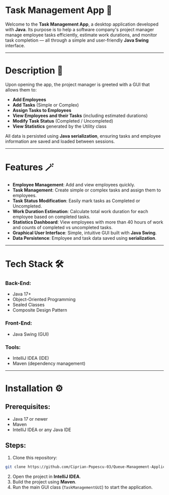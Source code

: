 # Task Management App 📝

Welcome to the **Task Management App**, a desktop application developed with **Java**.
Its purpose is to help a software company's project manager manage employee tasks efficiently, estimate work durations, and monitor task completion — all through a simple and user-friendly **Java Swing** interface.

---

# Description 📖

Upon opening the app, the project manager is greeted with a GUI that allows them to:

* **Add Employees**
* **Add Tasks** (Simple or Complex)
* **Assign Tasks to Employees**
* **View Employees and their Tasks** (including estimated durations)
* **Modify Task Status** (Completed / Uncompleted)
* **View Statistics** generated by the Utility class

All data is persisted using **Java serialization**, ensuring tasks and employee information are saved and loaded between sessions.

---

# Features 🪄

* **Employee Management**: Add and view employees quickly.
* **Task Management**: Create simple or complex tasks and assign them to employees.
* **Task Status Modification**: Easily mark tasks as Completed or Uncompleted.
* **Work Duration Estimation**: Calculate total work duration for each employee based on completed tasks.
* **Statistics Dashboard**: View employees with more than 40 hours of work and counts of completed vs uncompleted tasks.
* **Graphical User Interface**: Simple, intuitive GUI built with **Java Swing**.
* **Data Persistence**: Employee and task data saved using **serialization**.

---

# Tech Stack 🛠

### Back-End:

* Java 17+
* Object-Oriented Programming
* Sealed Classes
* Composite Design Pattern

### Front-End:

* Java Swing (GUI)

### Tools:

* IntelliJ IDEA (IDE)
* Maven (dependency management)

---

# Installation ⚙️

## Prerequisites:

* Java 17 or newer
* Maven
* IntelliJ IDEA or any Java IDE

## Steps:

1. Clone this repository:

```bash
git clone https://github.com/Ciprian-Popescu-03/Queue-Management-Application-with-Multithreading.git
```

2. Open the project in **IntelliJ IDEA**.
3. Build the project using **Maven**.
4. Run the main GUI class (`TaskManagementGUI`) to start the application.
